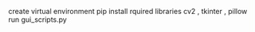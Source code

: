 create virtual environment
pip install rquired libraries 
cv2 , tkinter , pillow 
run gui_scripts.py
